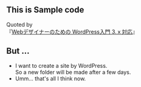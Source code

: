 ## This is Sample code

Quoted by  
『[Webデザイナーのための WordPress入門 3.ｘ対応](http://www.amazon.co.jp/exec/obidos/ASIN/4774148083/cheria-22/)』 

## But ...

* I want to create a site by WordPress.  
So a new folder will be made after a few days.
* Umm... that's all I think now.